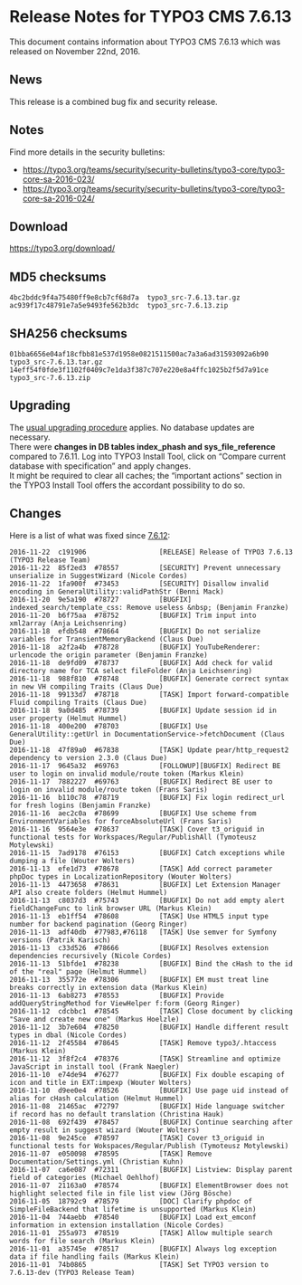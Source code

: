 Release Notes for TYPO3 CMS 7.6.13
==================================

This document contains information about TYPO3 CMS 7.6.13 which was
released on November 22nd, 2016.

News
----

This release is a combined bug fix and security release.

Notes
-----

Find more details in the security bulletins:

-   <https://typo3.org/teams/security/security-bulletins/typo3-core/typo3-core-sa-2016-023/>
-   <https://typo3.org/teams/security/security-bulletins/typo3-core/typo3-core-sa-2016-024/>

Download
--------

<https://typo3.org/download/>

MD5 checksums
-------------

    4bc2bddc9f4a75480ff9e8cb7cf68d7a  typo3_src-7.6.13.tar.gz
    ac939f17c48791e7a5e9493fe562b3dc  typo3_src-7.6.13.zip

SHA256 checksums
----------------

    01bba6656e04af18cfbb81e537d1958e0821511500ac7a3a6ad31593092a6b90  typo3_src-7.6.13.tar.gz
    14eff54f0fde3f1102f0409c7e1da3f387c707e220e8a4ffc1025b2f5d7a91ce  typo3_src-7.6.13.zip

Upgrading
---------

The [usual upgrading
procedure](https://docs.typo3.org/typo3cms/InstallationGuide/) applies.
No database updates are necessary.\
There were **changes in DB tables index\_phash and
sys\_file\_reference** compared to 7.6.11. Log into TYPO3 Install Tool,
click on “Compare current database with specification” and apply
changes.\
It might be required to clear all caches; the “important actions”
section in the TYPO3 Install Tool offers the accordant possibility to do
so.

Changes
-------

Here is a list of what was fixed since
[7.6.12](TYPO3_CMS_7.6.12 "wikilink"):

    2016-11-22  c191906                  [RELEASE] Release of TYPO3 7.6.13 (TYPO3 Release Team)
    2016-11-22  85f2ed3  #78557          [SECURITY] Prevent unnecessary unserialize in SuggestWizard (Nicole Cordes)
    2016-11-22  1fa900f  #73453          [SECURITY] Disallow invalid encoding in GeneralUtility::validPathStr (Benni Mack)
    2016-11-20  9e5a190  #78727          [BUGFIX] indexed_search/template_css: Remove useless &nbsp; (Benjamin Franzke)
    2016-11-20  b6f75aa  #78752          [BUGFIX] Trim input into xml2array (Anja Leichsenring)
    2016-11-18  efdb548  #78664          [BUGFIX] Do not serialize variables for TransientMemoryBackend (Claus Due)
    2016-11-18  a2f2a4b  #78728          [BUGFIX] YouTubeRenderer: urlencode the origin parameter (Benjamin Franzke)
    2016-11-18  de9fd09  #78737          [BUGFIX] Add check for valid directory name for TCA select fileFolder (Anja Leichsenring)
    2016-11-18  988f810  #78748          [BUGFIX] Generate correct syntax in new VH compiling Traits (Claus Due)
    2016-11-18  99133d7  #78718          [TASK] Import forward-compatible Fluid compiling Traits (Claus Due)
    2016-11-18  9a0d485  #78739          [BUGFIX] Update session id in user property (Helmut Hummel)
    2016-11-18  400e200  #78703          [BUGFIX] Use GeneralUtility::getUrl in DocumentationService->fetchDocument (Claus Due)
    2016-11-18  47f89a0  #67838          [TASK] Update pear/http_request2 dependency to version 2.3.0 (Claus Due)
    2016-11-17  9645a32  #69763          [FOLLOWUP][BUGFIX] Redirect BE user to login on invalid module/route token (Markus Klein)
    2016-11-17  7882227  #69763          [BUGFIX] Redirect BE user to login on invalid module/route token (Frans Saris)
    2016-11-16  b110c78  #78719          [BUGFIX] Fix login redirect_url for fresh logins (Benjamin Franzke)
    2016-11-16  aec2c0a  #78699          [BUGFIX] Use scheme from EnvironmentVariables for forceAbsoluteUrl (Frans Saris)
    2016-11-16  9564e3e  #78637          [TASK] Cover t3_origuid in functional tests for Workspaces/Regular/PublishAll (Tymoteusz Motylewski)
    2016-11-15  7ad9178  #76153          [BUGFIX] Catch exceptions while dumping a file (Wouter Wolters)
    2016-11-13  efe1d73  #78678          [TASK] Add correct parameter phpDoc types in LocalizationRepository (Wouter Wolters)
    2016-11-13  4473658  #78631          [BUGFIX] Let Extension Manager API also create folders (Helmut Hummel)
    2016-11-13  c8037d3  #75743          [BUGFIX] Do not add empty alert fieldChangeFunc to link browser URL (Markus Klein)
    2016-11-13  eb1ff54  #78608          [TASK] Use HTML5 input type number for backend pagination (Georg Ringer)
    2016-11-13  adf40db  #77983,#76118   [TASK] Use semver for Symfony versions (Patrik Karisch)
    2016-11-13  c33d526  #78666          [BUGFIX] Resolves extension dependencies recursively (Nicole Cordes)
    2016-11-13  51bfde1  #78238          [BUGFIX] Bind the cHash to the id of the "real" page (Helmut Hummel)
    2016-11-13  355772e  #78306          [BUGFIX] EM must treat line breaks correctly in extension data (Markus Klein)
    2016-11-13  6ab8273  #78553          [BUGFIX] Provide addQueryStringMethod for ViewHelper f:form (Georg Ringer)
    2016-11-12  cdcbbc1  #78545          [TASK] Close document by clicking "Save and create new one" (Markus Hoelzle)
    2016-11-12  3b7e604  #78250          [BUGFIX] Handle different result types in dbal (Nicole Cordes)
    2016-11-12  2f45584  #78645          [TASK] Remove typo3/.htaccess (Markus Klein)
    2016-11-12  3f8f2c4  #78376          [TASK] Streamline and optimize JavaScript in install tool (Frank Naegler)
    2016-11-10  e74de94  #76277          [BUGFIX] Fix double escaping of icon and title in EXT:impexp (Wouter Wolters)
    2016-11-10  d9ee0e4  #78526          [BUGFIX] Use page uid instead of alias for cHash calculation (Helmut Hummel)
    2016-11-08  21465ac  #72797          [BUGFIX] Hide language switcher if record has no default translation (Christina Hauk)
    2016-11-08  692f439  #78457          [BUGFIX] Continue searching after empty result in suggest wizard (Wouter Wolters)
    2016-11-08  9e245ce  #78597          [TASK] Cover t3_origuid in functional tests for Wokspaces/Regular/Publish (Tymoteusz Motylewski)
    2016-11-07  e050098  #78595          [TASK] Remove Documentation/Settings.yml (Christian Kuhn)
    2016-11-07  ca6e087  #72311          [BUGFIX] Listview: Display parent field of categories (Michael Oehlhof)
    2016-11-07  21163a0  #78574          [BUGFIX] ElementBrowser does not highlight selected file in file list view (Jörg Bösche)
    2016-11-05  18792c9  #78579          [DOC] Clarify phpdoc of SimpleFileBackend that lifetime is unsupported (Markus Klein)
    2016-11-04  744aebb  #78540          [BUGFIX] Load ext_emconf information in extension installation (Nicole Cordes)
    2016-11-01  255a973  #78519          [TASK] Allow multiple search words for file search (Markus Klein)
    2016-11-01  a35745e  #78517          [BUGFIX] Always log exception data if file handling fails (Markus Klein)
    2016-11-01  74b0865                  [TASK] Set TYPO3 version to 7.6.13-dev (TYPO3 Release Team)


